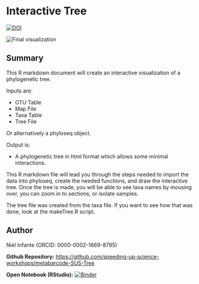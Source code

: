 # Interactive Tree

[![DOI](https://zenodo.org/badge/217613901.svg)](https://zenodo.org/badge/latestdoi/217613901)

![Final visualization](tree.png)

## Summary

This R markdown document will create an interactive visualization of a phylogenetic tree.

Inputs are:
- OTU Table
- Map File
- Taxa Table
- Tree File

Or alternatively a phyloseq object.

Output is:
-  A phylogenetic tree in html format which allows some minimal interactions.

This R markdown file will lead you through the steps needed to import the data into phyloseq, create the needed functions, and draw the interactive tree. Once the tree is made, you will be able to see taxa names by mousing over, you can zoom in to sections, or isolate samples.

The tree file was created from the taxa file. If you want to see how that was done, look at the makeTree.R script.

## Author

Niel Infante
(ORCID: 0000-0002-1669-8795)


**Github Repository:** <https://github.com/speeding-up-science-workshops/metabarcode-SUS-Tree>

**Open Notebook (RStudio):** [![Binder](http://mybinder.org/badge_logo.svg)](http://mybinder.org/v2/gh/G-Brennan/Metabarcoding_group_UCDavis/master?urlpath=rstudio)
